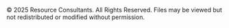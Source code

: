 © 2025 Resource Consultants. All Rights Reserved.
Files may be viewed but not redistributed or modified without permission.
